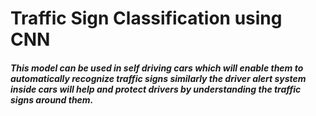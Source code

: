 # Traffic Sign Classification using CNN

##### This model can be used in self driving cars which will enable them to automatically recognize traffic signs similarly the driver alert system inside cars will help and protect drivers by understanding the traffic signs around them.
